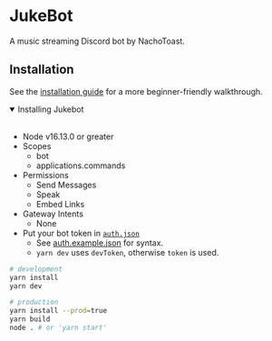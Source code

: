 # JukeBot

A music streaming Discord bot by NachoToast.

<!-- To add Jukebot to your server, [click here](). -->

## Installation

See the [installation guide](./.github/installationGuide.md) for a more beginner-friendly walkthrough.

<details open>

<summary>Installing Jukebot</summary>
<br >

-   Node v16.13.0 or greater
-   Scopes
    -   bot
    -   applications.commands
-   Permissions
    -   Send Messages
    -   Speak
    -   Embed Links
-   Gateway Intents
    -   None
-   Put your bot token in [`auth.json`](./auth.json)
    -   See [auth.example.json](./auth.example.json) for syntax.
    -   `yarn dev` uses `devToken`, otherwise `token` is used.

```sh
# development
yarn install
yarn dev
```

```sh
# production
yarn install --prod=true
yarn build
node . # or 'yarn start'
```

</details>
